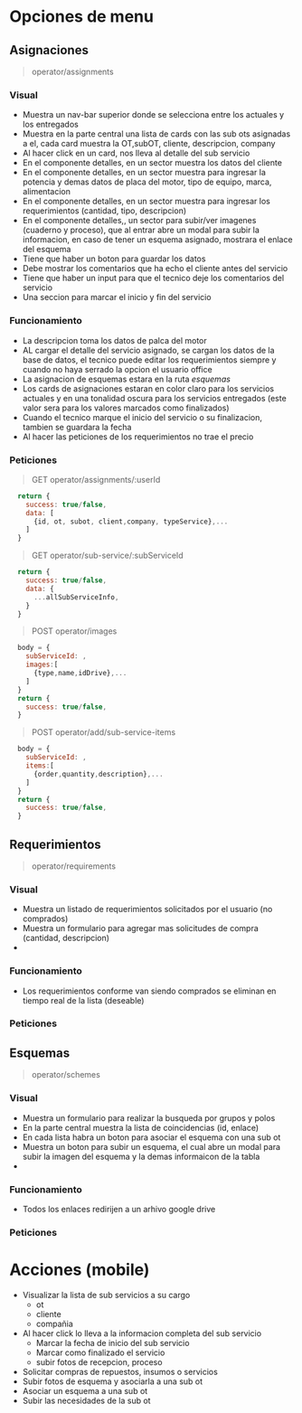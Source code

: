 # Opciones de menu
## Asignaciones
  > operator/assignments                                          
  ### Visual
  - Muestra un nav-bar superior donde se selecciona entre los actuales y los entregados
  - Muestra en la parte central una lista de cards con las sub ots asignadas a el, cada card muestra la OT,subOT, cliente, descripcion, company
  - Al hacer click en un card, nos lleva al detalle del sub servicio
  - En el componente detalles, en un sector muestra los datos del cliente
  - En el componente detalles, en un sector muestra para ingresar la potencia y demas datos de placa del motor, tipo de equipo, marca, alimentacion
  - En el componente detalles, en un sector muestra para ingresar los requerimientos (cantidad, tipo, descripcion)
  - En el componente detalles,, un sector para subir/ver imagenes (cuaderno y proceso), que al entrar abre un modal para subir la informacion, en caso de tener un esquema asignado, mostrara el enlace del esquema
  - Tiene que haber un boton para guardar los datos
  - Debe mostrar los comentarios que ha echo el cliente antes del servicio
  - Tiene que haber un input para que el tecnico deje los comentarios del servicio
  - Una seccion para marcar el inicio y fin del servicio
  ### Funcionamiento
  - La descripcion toma los datos de palca del motor
  - AL cargar el detalle del servicio asignado, se cargan los datos de la base de datos, el tecnico puede editar los requerimientos siempre y cuando no haya serrado la opcion el usuario office
  - La asignacion de esquemas estara en la ruta *esquemas* 
  - Los cards de asignaciones estaran en color claro para los servicios actuales y en una tonalidad oscura para los servicios entregados (este valor sera para los valores marcados como finalizados)
  - Cuando el tecnico marque el inicio del servicio o su finalizacion, tambien se guardara la fecha
  - Al hacer las peticiones de los requerimientos no trae el precio
  ### Peticiones
  >GET operator/assignments/:userId
  ```javascript
    return {
      success: true/false,
      data: [
        {id, ot, subot, client,company, typeService},...
      ]
    }
  ```
  >GET operator/sub-service/:subServiceId
  ```javascript
    return {
      success: true/false,
      data: {
        ...allSubServiceInfo,
      }
    }
  ```
  >POST operator/images
  ```javascript
    body = {
      subServiceId: ,
      images:[
        {type,name,idDrive},...
      ]
    }
    return {
      success: true/false,
    }
  ```
  >POST operator/add/sub-service-items
  ```javascript
    body = {
      subServiceId: ,
      items:[
        {order,quantity,description},...
      ]
    }
    return {
      success: true/false,
    }
  ```


## Requerimientos
  > operator/requirements
  ### Visual
  - Muestra un listado de requerimientos solicitados por el usuario (no comprados)
  - Muestra un formulario para agregar mas solicitudes de compra (cantidad, descripcion)
  - 
  ### Funcionamiento
  - Los requerimientos conforme van siendo comprados se eliminan en tiempo real de la lista (deseable)
  ### Peticiones

## Esquemas
  > operator/schemes
  ### Visual
  - Muestra un formulario para realizar la busqueda por grupos y polos
  - En la parte central muestra la lista de coincidencias (id, enlace)
  - En cada lista habra un boton para asociar el esquema con una sub ot
  - Muestra un boton para subir un esquema, el cual abre un modal para subir la imagen del esquema y la demas informaicon de la tabla
  - 
  ### Funcionamiento
  - Todos los enlaces redirijen a un arhivo google drive
  ### Peticiones



# Acciones  (mobile)
- Visualizar la lista de sub servicios a su cargo
  - ot
  - cliente
  - compañia
- Al hacer click lo lleva a la informacion completa del sub servicio
  - Marcar la fecha de inicio del sub servicio
  - Marcar como finalizado el servicio
  - subir fotos de recepcion, proceso 
- Solicitar compras de repuestos, insumos o servicios
- Subir fotos de esquema y asociarla a una sub ot
- Asociar un esquema a una sub ot
- Subir las necesidades de la sub ot
